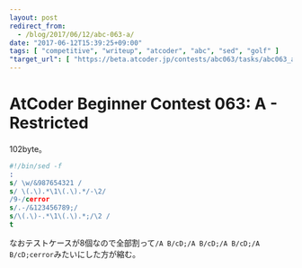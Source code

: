 ```yaml
---
layout: post
redirect_from:
  - /blog/2017/06/12/abc-063-a/
date: "2017-06-12T15:39:25+09:00"
tags: [ "competitive", "writeup", "atcoder", "abc", "sed", "golf" ]
"target_url": [ "https://beta.atcoder.jp/contests/abc063/tasks/abc063_a" ]
---
```


# AtCoder Beginner Contest 063: A - Restricted

$102$byte。

``` sed
#!/bin/sed -f
:
s/ \w/&987654321 /
s/ \(.\).*\1\(.\).*/-\2/
/9-/cerror
s/.-/&123456789;/
s/\(.\)-.*\1\(.\).*;/\2 /
t
```

なおテストケースが$8$個なので全部割って`/A B/cD;/A B/cD;/A B/cD;/A B/cD;cerror`みたいにした方が縮む。
